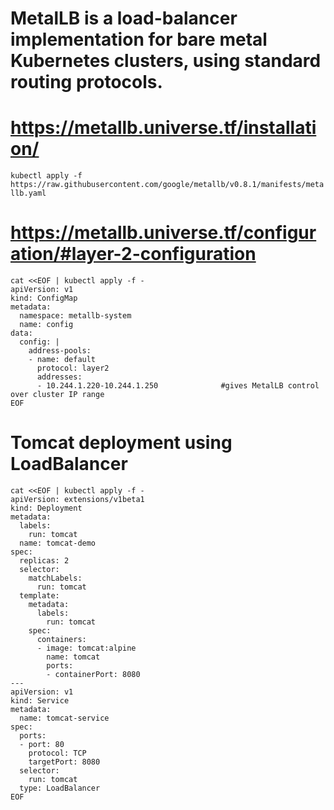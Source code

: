 # MetalLB is a load-balancer implementation for bare metal Kubernetes clusters, using standard routing protocols.

# https://metallb.universe.tf/installation/
```kubectl apply -f https://raw.githubusercontent.com/google/metallb/v0.8.1/manifests/metallb.yaml```

# https://metallb.universe.tf/configuration/#layer-2-configuration
```
cat <<EOF | kubectl apply -f -
apiVersion: v1
kind: ConfigMap
metadata:
  namespace: metallb-system
  name: config
data:
  config: |
    address-pools:
    - name: default
      protocol: layer2
      addresses:
      - 10.244.1.220-10.244.1.250              #gives MetalLB control over cluster IP range
EOF
```
# Tomcat deployment using LoadBalancer
```
cat <<EOF | kubectl apply -f -
apiVersion: extensions/v1beta1
kind: Deployment
metadata:
  labels:
    run: tomcat
  name: tomcat-demo
spec:
  replicas: 2
  selector:
    matchLabels:
      run: tomcat
  template:
    metadata:
      labels:
        run: tomcat
    spec:
      containers:
      - image: tomcat:alpine
        name: tomcat
        ports:
        - containerPort: 8080
---
apiVersion: v1
kind: Service
metadata:
  name: tomcat-service
spec:
  ports:
  - port: 80
    protocol: TCP
    targetPort: 8080
  selector:
    run: tomcat
  type: LoadBalancer
EOF
```
